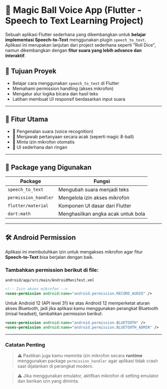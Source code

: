 # 🎤 Magic Ball Voice App (Flutter - Speech to Text Learning Project)

Sebuah aplikasi Flutter sederhana yang dikembangkan untuk **belajar implementasi Speech-to-Text** menggunakan plugin `speech_to_text`. Aplikasi ini merupakan lanjutan dari project sederhana seperti "Roll Dice", namun dikembangkan dengan **fitur suara yang lebih advance dan interaktif**.

## 🎯 Tujuan Proyek

- Belajar cara menggunakan `speech_to_text` di Flutter
- Memahami permission handling (akses mikrofon)
- Mengatur alur logika bicara dan hasil teks
- Latihan membuat UI responsif berdasarkan input suara

---

## 🧠 Fitur Utama

- 🎤 Pengenalan suara (voice recognition)
- 🎱 Menjawab pertanyaan secara acak (seperti magic 8-ball)
- 🔐 Minta izin mikrofon otomatis
- 📱 UI sederhana dan ringan

---

## 🧰 Package yang Digunakan

| Package              | Fungsi                              |
|----------------------|--------------------------------------|
| `speech_to_text`     | Mengubah suara menjadi teks          |
| `permission_handler` | Mengelola izin akses mikrofon        |
| `flutter/material`   | Komponen UI dasar dari Flutter       |
| `dart:math`          | Menghasilkan angka acak untuk bola   |

---

## 🛠 Android Permission

Aplikasi ini membutuhkan izin untuk mengakses mikrofon agar fitur **Speech-to-Text** bisa berjalan dengan baik.

### Tambahkan permission berikut di file:
`android/app/src/main/AndroidManifest.xml`

```xml
<!-- Izin akses mikrofon -->
<uses-permission android:name="android.permission.RECORD_AUDIO" />
```

Untuk Android 12 (API level 31) ke atas
Android 12 memperketat aturan akses Bluetooth, jadi jika aplikasi kamu menggunakan perangkat Bluetooth (misal headset), tambahkan permission berikut:

```xml
<uses-permission android:name="android.permission.BLUETOOTH" />
<uses-permission android:name="android.permission.BLUETOOTH_ADMIN" />
```

---

### Catatan Penting

> ⚠️ Pastikan juga kamu meminta izin mikrofon secara **runtime** menggunakan package `permission_handler` agar aplikasi tidak crash saat dijalankan di perangkat modern.

> ⚠️ Jika menggunakan emulator, aktifkan mikrofon di setting emulator dan berikan izin yang diminta.
